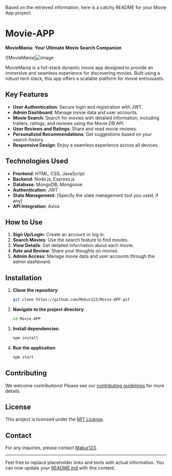 Based on the retrieved information, here is a catchy README for your Movie App project:

# Movie-APP

**MovieMania: Your Ultimate Movie Search Companion**

![MovieMania]![image](https://github.com/user-attachments/assets/7dc74a41-9654-4171-98f8-9986abc8cbc3)


MovieMania is a full-stack dynamic movie app designed to provide an immersive and seamless experience for discovering movies. Built using a robust tech stack, this app offers a scalable platform for movie enthusiasts.

## Key Features
- **User Authentication**: Secure login and registration with JWT.
- **Admin Dashboard**: Manage movie data and user accounts.
- **Movie Search**: Search for movies with detailed information, including trailers, ratings, and reviews using the Movie DB API.
- **User Reviews and Ratings**: Share and read movie reviews.
- **Personalized Recommendations**: Get suggestions based on your search history.
- **Responsive Design**: Enjoy a seamless experience across all devices.

## Technologies Used
- **Frontend**: HTML, CSS, JavaScript
- **Backend**: Node.js, Express.js
- **Database**: MongoDB, Mongoose
- **Authentication**: JWT
- **State Management**: [Specify the state management tool you used, if any]
- **API Integration**: Axios

## How to Use
1. **Sign Up/Login**: Create an account or log in.
2. **Search Movies**: Use the search feature to find movies.
3. **View Details**: Get detailed information about each movie.
4. **Rate and Review**: Share your thoughts on movies.
5. **Admin Access**: Manage movie data and user accounts through the admin dashboard.

## Installation
1. **Clone the repository**:
   ```bash
   git clone https://github.com/Makur123/Movie-APP.git
   ```
2. **Navigate to the project directory**:
   ```bash
   cd Movie-APP
   ```
3. **Install dependencies**:
   ```bash
   npm install
   ```
4. **Run the application**:
   ```bash
   npm start
   ```

## Contributing
We welcome contributions! Please see our [contributing guidelines](https://github.com/Makur123/Movie-APP/blob/main/CONTRIBUTING.md) for more details.

## License
This project is licensed under the [MIT License](https://github.com/Makur123/Movie-APP/blob/main/LICENSE).

## Contact
For any inquiries, please contact [Makur123](https://github.com/Makur123).

---

Feel free to replace placeholder links and texts with actual information. You can now update your [README.md](https://github.com/Makur123/Movie-APP/edit/main/README.md) with this content.
